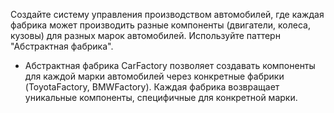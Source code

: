 Создайте систему управления производством автомобилей, где каждая фабрика может производить разные компоненты (двигатели, колеса, кузовы) для разных марок автомобилей. Используйте паттерн "Абстрактная фабрика".



- Абстрактная фабрика CarFactory позволяет создавать компоненты для каждой марки автомобилей через конкретные фабрики (ToyotaFactory, BMWFactory).
Каждая фабрика возвращает уникальные компоненты, специфичные для конкретной марки.